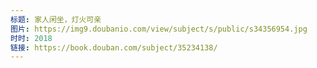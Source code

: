 ```yaml
---
标题: 家人闲坐，灯火可亲
图片: https://img9.doubanio.com/view/subject/s/public/s34356954.jpg
时时: 2018
链接: https://book.douban.com/subject/35234138/
---
```

